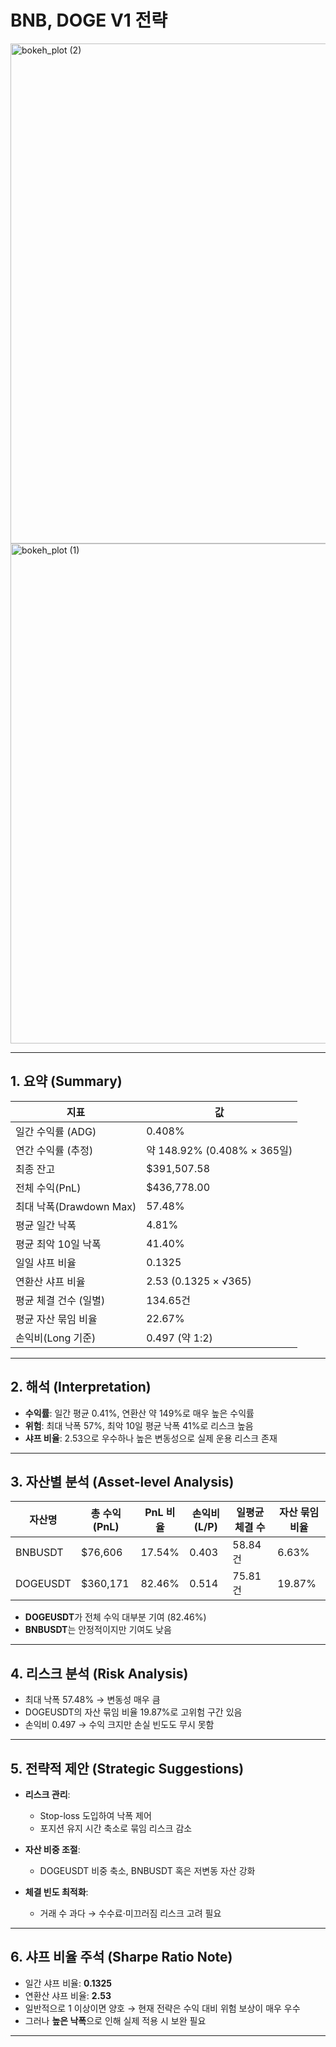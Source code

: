 # BNB, DOGE V1 전략
<img width="1805" height="800" alt="bokeh_plot (2)" src="https://github.com/user-attachments/assets/cb6745a1-029a-4a9c-9a4a-bb9a771404ec" />
<img width="1805" height="800" alt="bokeh_plot (1)" src="https://github.com/user-attachments/assets/11823265-1ba5-4c11-8539-f21df6798c26" />

---

## 1. 요약 (Summary)

| 지표                           | 값                                   |
|------------------------------|--------------------------------------|
| 일간 수익률 (ADG)              | 0.408%                               |
| 연간 수익률 (추정)             | 약 148.92% (0.408% × 365일)          |
| 최종 잔고                      | $391,507.58                          |
| 전체 수익(PnL)                 | $436,778.00                          |
| 최대 낙폭(Drawdown Max)        | 57.48%                               |
| 평균 일간 낙폭                 | 4.81%                                |
| 평균 최악 10일 낙폭            | 41.40%                               |
| 일일 샤프 비율                 | 0.1325                               |
| 연환산 샤프 비율               | 2.53 (0.1325 × √365)                 |
| 평균 체결 건수 (일별)           | 134.65건                             |
| 평균 자산 묶임 비율             | 22.67%                               |
| 손익비(Long 기준)              | 0.497 (약 1:2)                       |

---

## 2. 해석 (Interpretation)

- **수익률**: 일간 평균 0.41%, 연환산 약 149%로 매우 높은 수익률
- **위험**: 최대 낙폭 57%, 최악 10일 평균 낙폭 41%로 리스크 높음
- **샤프 비율**: 2.53으로 우수하나 높은 변동성으로 실제 운용 리스크 존재

---

## 3. 자산별 분석 (Asset-level Analysis)

| 자산명     | 총 수익(PnL) | PnL 비율 | 손익비(L/P) | 일평균 체결 수 | 자산 묶임 비율 |
|------------|--------------|----------|-------------|----------------|----------------|
| BNBUSDT    | $76,606      | 17.54%   | 0.403       | 58.84건         | 6.63%          |
| DOGEUSDT   | $360,171     | 82.46%   | 0.514       | 75.81건         | 19.87%         |

- **DOGEUSDT**가 전체 수익 대부분 기여 (82.46%)
- **BNBUSDT**는 안정적이지만 기여도 낮음

---

## 4. 리스크 분석 (Risk Analysis)

- 최대 낙폭 57.48% → 변동성 매우 큼
- DOGEUSDT의 자산 묶임 비율 19.87%로 고위험 구간 있음
- 손익비 0.497 → 수익 크지만 손실 빈도도 무시 못함

---

## 5. 전략적 제안 (Strategic Suggestions)

- **리스크 관리**:
  - Stop-loss 도입하여 낙폭 제어
  - 포지션 유지 시간 축소로 묶임 리스크 감소

- **자산 비중 조절**:
  - DOGEUSDT 비중 축소, BNBUSDT 혹은 저변동 자산 강화

- **체결 빈도 최적화**:
  - 거래 수 과다 → 수수료·미끄러짐 리스크 고려 필요

---

## 6. 샤프 비율 주석 (Sharpe Ratio Note)

- 일간 샤프 비율: **0.1325**
- 연환산 샤프 비율: **2.53**
- 일반적으로 1 이상이면 양호 → 현재 전략은 수익 대비 위험 보상이 매우 우수
- 그러나 **높은 낙폭**으로 인해 실제 적용 시 보완 필요

---
